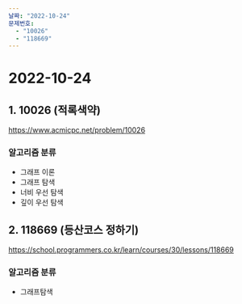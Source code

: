 ```yaml
---
날짜: "2022-10-24"
문제번호:
  - "10026"
  - "118669"
---
```


# 2022-10-24

##  1. 10026 (적록색약)
https://www.acmicpc.net/problem/10026

### 알고리즘 분류
- 그래프 이론
- 그래프 탐색
- 너비 우선 탐색
- 깊이 우선 탐색

## 2. 118669 (등산코스 정하기)
https://school.programmers.co.kr/learn/courses/30/lessons/118669

### 알고리즘 분류
- 그래프탐색
